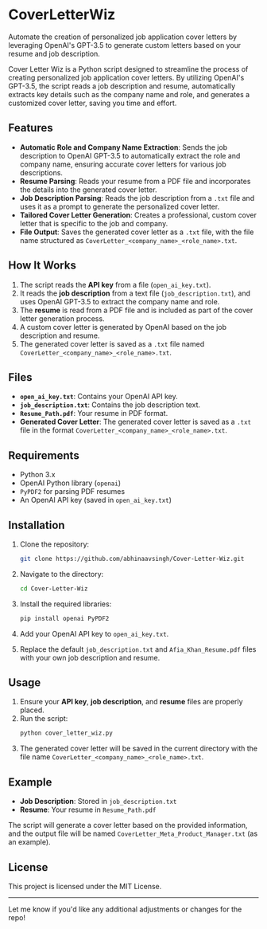 # CoverLetterWiz
Automate the creation of personalized job application cover letters by leveraging OpenAI's GPT-3.5 to generate custom letters based on your resume and job description.


Cover Letter Wiz is a Python script designed to streamline the process of creating personalized job application cover letters. By utilizing OpenAI's GPT-3.5, the script reads a job description and resume, automatically extracts key details such as the company name and role, and generates a customized cover letter, saving you time and effort.

## Features

- **Automatic Role and Company Name Extraction**: Sends the job description to OpenAI GPT-3.5 to automatically extract the role and company name, ensuring accurate cover letters for various job descriptions.
- **Resume Parsing**: Reads your resume from a PDF file and incorporates the details into the generated cover letter.
- **Job Description Parsing**: Reads the job description from a `.txt` file and uses it as a prompt to generate the personalized cover letter.
- **Tailored Cover Letter Generation**: Creates a professional, custom cover letter that is specific to the job and company.
- **File Output**: Saves the generated cover letter as a `.txt` file, with the file name structured as `CoverLetter_<company_name>_<role_name>.txt`.

## How It Works

1. The script reads the **API key** from a file (`open_ai_key.txt`).
2. It reads the **job description** from a text file (`job_description.txt`), and uses OpenAI GPT-3.5 to extract the company name and role.
3. The **resume** is read from a PDF file and is included as part of the cover letter generation process.
4. A custom cover letter is generated by OpenAI based on the job description and resume.
5. The generated cover letter is saved as a `.txt` file named `CoverLetter_<company_name>_<role_name>.txt`.

## Files

- **`open_ai_key.txt`**: Contains your OpenAI API key.
- **`job_description.txt`**: Contains the job description text.
- **`Resume_Path.pdf`**: Your resume in PDF format.
- **Generated Cover Letter**: The generated cover letter is saved as a `.txt` file in the format `CoverLetter_<company_name>_<role_name>.txt`.

## Requirements

- Python 3.x
- OpenAI Python library (`openai`)
- `PyPDF2` for parsing PDF resumes
- An OpenAI API key (saved in `open_ai_key.txt`)

## Installation

1. Clone the repository:
   ```bash
   git clone https://github.com/abhinaavsingh/Cover-Letter-Wiz.git
   ```
2. Navigate to the directory:
   ```bash
   cd Cover-Letter-Wiz
   ```
3. Install the required libraries:
   ```bash
   pip install openai PyPDF2
   ```

4. Add your OpenAI API key to `open_ai_key.txt`.

5. Replace the default `job_description.txt` and `Afia_Khan_Resume.pdf` files with your own job description and resume.

## Usage

1. Ensure your **API key**, **job description**, and **resume** files are properly placed.
2. Run the script:
   ```bash
   python cover_letter_wiz.py
   ```
3. The generated cover letter will be saved in the current directory with the file name `CoverLetter_<company_name>_<role_name>.txt`.

## Example

- **Job Description**: Stored in `job_description.txt`
- **Resume**: Your resume in `Resume_Path.pdf`

The script will generate a cover letter based on the provided information, and the output file will be named `CoverLetter_Meta_Product_Manager.txt` (as an example).

## License

This project is licensed under the MIT License.

---

Let me know if you'd like any additional adjustments or changes for the repo!
